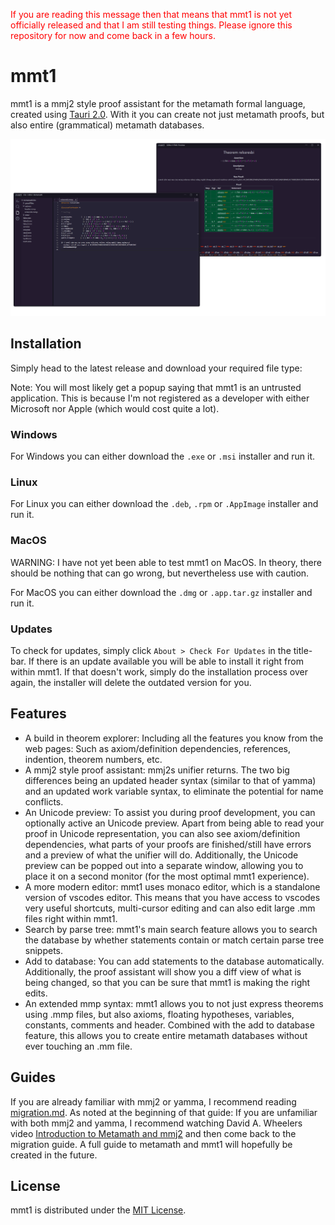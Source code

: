 <span style="color:red">If you are reading this message then that means that mmt1 is not yet officially released and that I am still testing things. Please ignore this repository for now and come back in a few hours.</span>

# mmt1

mmt1 is a mmj2 style proof assistant for the metamath formal language, created using [Tauri 2.0](https://v2.tauri.app). With it you can create not just metamath proofs, but also entire (grammatical) metamath databases.

![mmt1](images/mmt1.png)

## Installation

Simply head to the latest release and download your required file type:

Note: You will most likely get a popup saying that mmt1 is an untrusted application. This is because I'm not registered as a developer with either Microsoft nor Apple (which would cost quite a lot).

### Windows

For Windows you can either download the `.exe` or `.msi` installer and run it.

### Linux

For Linux you can either download the `.deb`, `.rpm` or `.AppImage` installer and run it.

### MacOS

WARNING: I have not yet been able to test mmt1 on MacOS. In theory, there should be nothing that can go wrong, but nevertheless use with caution.

For MacOS you can either download the `.dmg` or `.app.tar.gz` installer and run it.

### Updates

To check for updates, simply click `About > Check For Updates` in the title-bar. If there is an update available you will be able to install it right from within mmt1. If that doesn't work, simply do the installation process over again, the installer will delete the outdated version for you.

## Features

- A build in theorem explorer: Including all the features you know from the web pages: Such as axiom/definition dependencies, references, indention, theorem numbers, etc.
- A mmj2 style proof assistant: mmj2s unifier returns. The two big differences being an updated header syntax (similar to that of yamma) and an updated work variable syntax, to eliminate the potential for name conflicts.
- An Unicode preview: To assist you during proof development, you can optionally active an Unicode preview. Apart from being able to read your proof in Unicode representation, you can also see axiom/definition dependencies, what parts of your proofs are finished/still have errors and a preview of what the unifier will do. Additionally, the Unicode preview can be popped out into a separate window, allowing you to place it on a second monitor (for the most optimal mmt1 experience).
- A more modern editor: mmt1 uses monaco editor, which is a standalone version of vscodes editor. This means that you have access to vscodes very useful shortcuts, multi-cursor editing and can also edit large .mm files right within mmt1.
- Search by parse tree: mmt1's main search feature allows you to search the database by whether statements contain or match certain parse tree snippets.
- Add to database: You can add statements to the database automatically. Additionally, the proof assistant will show you a diff view of what is being changed, so that you can be sure that mmt1 is making the right edits.
- An extended mmp syntax: mmt1 allows you to not just express theorems using .mmp files, but also axioms, floating hypotheses, variables, constants, comments and header. Combined with the add to database feature, this allows you to create entire metamath databases without ever touching an .mm file.

## Guides

If you are already familiar with mmj2 or yamma, I recommend reading [migration.md](guides/migration.md). As noted at the beginning of that guide: If you are unfamiliar with both mmj2 and yamma, I recommend watching David A. Wheelers video [Introduction to Metamath and mmj2](https://www.youtube.com/watch?v=Rst2hZpWUbU) and then come back to the migration guide. A full guide to metamath and mmt1 will hopefully be created in the future.

## License

mmt1 is distributed under the [MIT License](LICENSE.txt).
